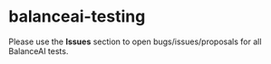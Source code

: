 # balanceai-testing

Please use the **Issues** section to open bugs/issues/proposals for all BalanceAI tests. 
